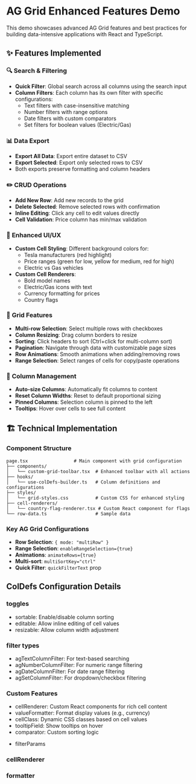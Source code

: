# AG Grid Enhanced Features Demo

This demo showcases advanced AG Grid features and best practices for building data-intensive applications with React and TypeScript.

## ✨ Features Implemented

### 🔍 **Search & Filtering**

- **Quick Filter**: Global search across all columns using the search input
- **Column Filters**: Each column has its own filter with specific configurations:
  - Text filters with case-insensitive matching
  - Number filters with range options
  - Date filters with custom comparators
  - Set filters for boolean values (Electric/Gas)

### 📊 **Data Export**

- **Export All Data**: Export entire dataset to CSV
- **Export Selected**: Export only selected rows to CSV
- Both exports preserve formatting and column headers

### ✏️ **CRUD Operations**

- **Add New Row**: Add new records to the grid
- **Delete Selected**: Remove selected rows with confirmation
- **Inline Editing**: Click any cell to edit values directly
- **Cell Validation**: Price column has min/max validation

### 🎨 **Enhanced UI/UX**

- **Custom Cell Styling**: Different background colors for:
  - Tesla manufacturers (red highlight)
  - Price ranges (green for low, yellow for medium, red for high)
  - Electric vs Gas vehicles
- **Custom Cell Renderers**:
  - Bold model names
  - Electric/Gas icons with text
  - Currency formatting for prices
  - Country flags

### 📱 **Grid Features**

- **Multi-row Selection**: Select multiple rows with checkboxes
- **Column Resizing**: Drag column borders to resize
- **Sorting**: Click headers to sort (Ctrl+click for multi-column sort)
- **Pagination**: Navigate through data with customizable page sizes
- **Row Animations**: Smooth animations when adding/removing rows
- **Range Selection**: Select ranges of cells for copy/paste operations

### 🔧 **Column Management**

- **Auto-size Columns**: Automatically fit columns to content
- **Reset Column Widths**: Reset to default proportional sizing
- **Pinned Columns**: Selection column is pinned to the left
- **Tooltips**: Hover over cells to see full content

## 🏗️ **Technical Implementation**

### Component Structure

```
page.tsx                 # Main component with grid configuration
├── components/
│   └── custom-grid-toolbar.tsx  # Enhanced toolbar with all actions
├── hooks/
│   └── use-colDefs-builder.ts   # Column definitions and configurations
├── styles/
│   └── grid-styles.css          # Custom CSS for enhanced styling
├── cell-renderers/
│   └── country-flag-renderer.tsx # Custom React component for flags
└── row-data.ts                  # Sample data
```

### Key AG Grid Configurations

- **Row Selection**: `{ mode: "multiRow" }`
- **Range Selection**: `enableRangeSelection={true}`
- **Animations**: `animateRows={true}`
- **Multi-sort**: `multiSortKey="ctrl"`
- **Quick Filter**: `quickFilterText` prop

## ColDefs Configuration Details

### toggles

- sortable: Enable/disable column sorting
- editable: Allow inline editing of cell values
- resizable: Allow column width adjustment

### filter types

- agTextColumnFilter: For text-based searching
- agNumberColumnFilter: For numeric range filtering
- agDateColumnFilter: For date range filtering
- agSetColumnFilter: For dropdown/checkbox filtering

### Custom Features

- cellRenderer: Custom React components for rich cell content
- valueFormatter: Format display values (e.g., currency)
- cellClass: Dynamic CSS classes based on cell values
- tooltipField: Show tooltips on hover
- comparator: Custom sorting logic

* filterParams

### cellRenderer

### formatter
